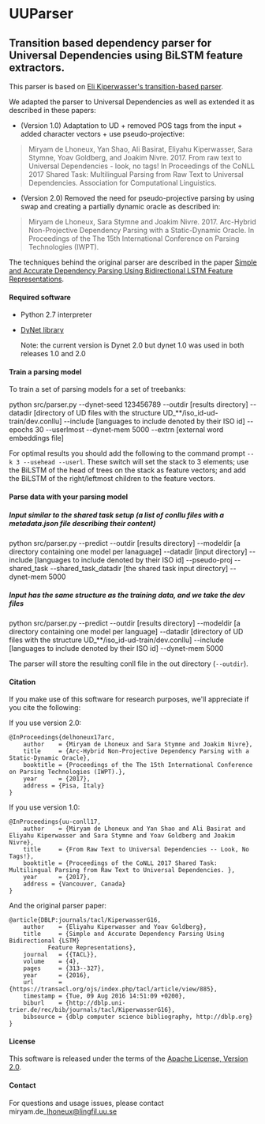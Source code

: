 # UUParser
## Transition based dependency parser for Universal Dependencies using BiLSTM feature extractors.
This parser is based on [Eli Kiperwasser's transition-based parser](http://github.com/elikip/bist-parser).

We adapted the parser to Universal Dependencies as well as extended it as described in these papers:

* (Version 1.0) Adaptation to UD + removed POS tags from the input + added character vectors + use pseudo-projective:
>Miryam de Lhoneux, Yan Shao, Ali Basirat, Eliyahu Kiperwasser, Sara Stymne, Yoav Goldberg, and Joakim Nivre. 2017. From raw text to Universal Dependencies - look, no tags! In Proceedings of the CoNLL 2017 Shared Task: Multilingual Parsing from Raw Text to Universal Dependencies. Association for Computational Linguistics.


* (Version 2.0) Removed the need for pseudo-projective parsing by using swap and creating a partially dynamic oracle as described in:
>Miryam de Lhoneux, Sara Stymne and Joakim Nivre. 2017. Arc-Hybrid Non-Projective Dependency Parsing with a Static-Dynamic Oracle. In Proceedings of the The 15th International Conference on Parsing Technologies (IWPT).

The techniques behind the original parser are described in the paper [Simple and Accurate Dependency Parsing Using Bidirectional LSTM Feature Representations](https://www.transacl.org/ojs/index.php/tacl/article/viewFile/885/198). 

#### Required software

 * Python 2.7 interpreter
 * [DyNet library](https://github.com/clab/dynet/tree/master/python)

    Note: the current version is Dynet 2.0 but dynet 1.0 was used in both releases 1.0 and 2.0


#### Train a parsing model

To train a set of parsing models for a set of treebanks:

python src/parser.py --dynet-seed 123456789 --outdir [results directory] --datadir [directory of UD files with the structure UD\_\*\*/iso\_id-ud-train/dev.conllu] --include [languages to include denoted by their ISO id] --epochs 30 --userlmost --dynet-mem 5000 --extrn [external word embeddings file]

For optimal results you should add the following to the command prompt `--k 3 --usehead --userl`. These switch will set the stack to 3 elements; use the BiLSTM of the head of trees on the stack as feature vectors; and add the BiLSTM of the right/leftmost children to the feature vectors.


#### Parse data with your parsing model


##### Input similar to the shared task setup (a list of conllu files with a metadata.json file describing their content)

python src/parser.py --predict --outdir [results directory] --modeldir [a directory containing one model per lanaguage] --datadir [input directory] --include [languages to include denoted by their ISO id] --pseudo-proj --shared_task --shared_task_datadir [the shared task input directory] --dynet-mem 5000

##### Input has the same structure as the training data, and we take the dev files

python src/parser.py --predict --outdir [results directory] --modeldir [a directory containing one model per language] --datadir [directory of UD files with the structure UD\_\*\*/iso\_id-ud-train/dev.conllu] --include [languages to include denoted by their ISO id] --dynet-mem 5000

The parser will store the resulting conll file in the out directory (`--outdir`).

#### Citation

If you make use of this software for research purposes, we'll appreciate if you cite the following:

If you use version 2.0:

    @InProceedings{delhoneux17arc,
        author    = {Miryam de Lhoneux and Sara Stymne and Joakim Nivre},
        title     = {Arc-Hybrid Non-Projective Dependency Parsing with a Static-Dynamic Oracle},
        booktitle = {Proceedings of the The 15th International Conference on Parsing Technologies (IWPT).},
        year      = {2017},
        address = {Pisa, Italy}
    }

If you use version 1.0:

    @InProceedings{uu-conll17,
        author    = {Miryam de Lhoneux and Yan Shao and Ali Basirat and Eliyahu Kiperwasser and Sara Stymne and Yoav Goldberg and Joakim Nivre},
        title     = {From Raw Text to Universal Dependencies -- Look, No Tags!},
        booktitle = {Proceedings of the CoNLL 2017 Shared Task: Multilingual Parsing from Raw Text to Universal Dependencies. },
        year      = {2017},
        address = {Vancouver, Canada}
    }

And the original parser paper:

    @article{DBLP:journals/tacl/KiperwasserG16,
        author    = {Eliyahu Kiperwasser and Yoav Goldberg},
        title     = {Simple and Accurate Dependency Parsing Using Bidirectional {LSTM}
               Feature Representations},
        journal   = {{TACL}},
        volume    = {4},
        pages     = {313--327},
        year      = {2016},
        url       = {https://transacl.org/ojs/index.php/tacl/article/view/885},
        timestamp = {Tue, 09 Aug 2016 14:51:09 +0200},
        biburl    = {http://dblp.uni-trier.de/rec/bib/journals/tacl/KiperwasserG16},
        bibsource = {dblp computer science bibliography, http://dblp.org}
    }

#### License

This software is released under the terms of the [Apache License, Version 2.0](http://www.apache.org/licenses/LICENSE-2.0).

#### Contact

For questions and usage issues, please contact miryam.de\_lhoneux@lingfil.uu.se

